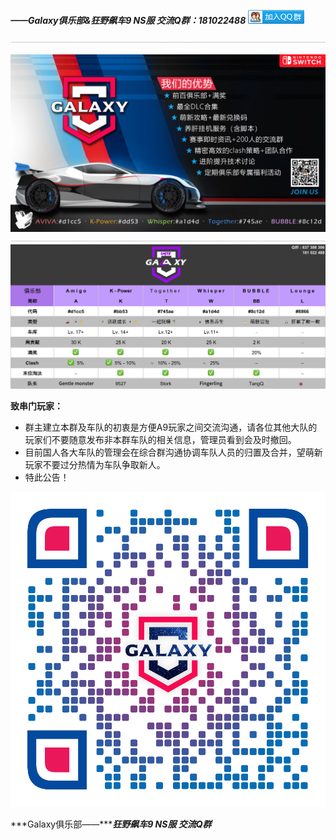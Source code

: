   ***——Galaxy俱乐部&狂野飙车9 NS服 交流Q群：181022488*** [![group.png](https://raw.githubusercontent.com/wanghaozone/image/master/image/Picgogroup.png?token=AFJJX3JDGFOUPMWA3NK5SPLHUSF6E)](https://qm.qq.com/cgi-bin/qm/qr?k=kndxmcSGo3EM99G940l0k-ua0rxJFxYu&jump_from=webapi&authKey=IO5nTMo3pgjZdVbGIb29wr5UgNGqSLUGs1R8lhGBZIdx32/rGcJb5f/+qdwQKKy8)

![af7b974d7b1e27f29e86ee8fa459311a.png](https://raw.githubusercontent.com/wanghaozone/image/master/image/Picgoaf7b974d7b1e27f29e86ee8fa459311a.png?token=AFJJX3JWTSVF3LOK7IQV4ZTHUSF2U)


![38f1380a367820456ea7455c2b20db8a.jpeg](https://raw.githubusercontent.com/wanghaozone/image/master/image/Picgo38f1380a367820456ea7455c2b20db8a.jpeg?token=AFJJX3LASERUYUJ7LQRQXQDHUSF22)![af7b974d7b1e27f29e86ee8fa459311a.png](https://raw.githubusercontent.com/wanghaozone/image/master/image/Picgoaf7b974d7b1e27f29e86ee8fa459311a.png?token=AFJJX3JWTSVF3LOK7IQV4ZTHUSF2U)![78eb8b868e232f3c262be0c9275b014d.webp](https://raw.githubusercontent.com/wanghaozone/image/master/image/Picgo78eb8b868e232f3c262be0c9275b014d.webp?token=AFJJX3PKPSR2WYZUT4VI5PTHUSF2U)

**致串门玩家：**

- 群主建立本群及车队的初衷是方便A9玩家之间交流沟通，请各位其他大队的玩家们不要随意发布非本群车队的相关信息，管理员看到会及时撤回。
- 目前国人各大车队的管理会在综合群沟通协调车队人员的归置及合并，望萌新玩家不要过分热情为车队争取新人。
- 特此公告！

 

 ![aa6d1690b24d321af558f5dc031895fe.png](https://raw.githubusercontent.com/wanghaozone/image/master/image/Picgoaa6d1690b24d321af558f5dc031895fe.png?token=AFJJX3LOR4ATH3I33HFMXBLHUSF2W)

***Galaxy俱乐部——******狂野飙车9 NS服 交流Q群***
